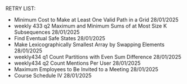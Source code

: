 RETRY LIST:

- Minimum Cost to Make at Least One Valid Path in a Grid 28/01/2025
- weekly 433 q2 Maximum and Minimum Sums of at Most Size K Subsequences 28/01/2025
- Find Eventual Safe States 28/01/2025
- Make Lexicographically Smallest Array by Swapping Elements 28/01/2025
- weekly434 q1 Count Partitions with Even Sum Difference 28/01/2025
- weekly434 q2 Count Mentions Per User 28/01/2025
- Maximum Employees to Be Invited to a Meeting 28/01/2025
- Course Schedule IV 28/01/2025

